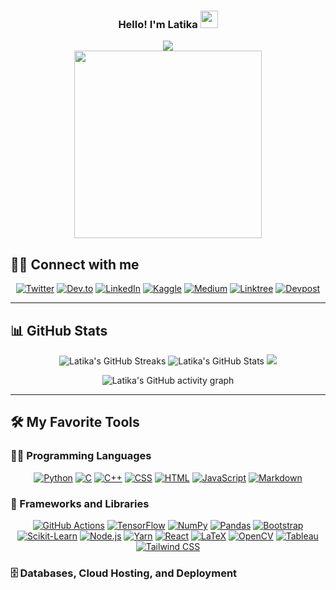 <h3 align="center">
    Hello! I'm Latika
    <img src="https://media.giphy.com/media/hvRJCLFzcasrR4ia7z/giphy.gif" width="28">
</h3>

<!-- Typing SVG by DenverCoder1 - https://github.com/DenverCoder1/readme-typing-svg -->
<p align="center">
    <img src="https://readme-typing-svg.herokuapp.com/?center=true&vCenter=true&color=36BCF7&lines=AI+Enthusiast;Machine+Learning+Developer;Python+Developer;Web+Developer"><br>
    <img src="/assets/coding-illus.gif" width="300">
</p>

## 🙋‍♀️ Connect with me

<!-- Badges template - https://github.com/badges/shields -->
<p align="center">
    <a href="https://twitter.com/YourTwitterHandle"><img alt="Twitter" title="Twitter" src="https://img.shields.io/badge/-Twitter-1DA1F2?style=for-the-badge&logo=twitter&logoColor=white"/></a>
    <a href="https://dev.to/YourDevToProfile"><img alt="Dev.to" title="DevTo" src="https://img.shields.io/badge/DEV.TO-3835D3.svg?&style=for-the-badge&logo=dev.to&logoColor=white"></a>
    <a href="https://linkedin.com/in/YourLinkedInProfile"><img alt="LinkedIn" title="LinkedIn" src="https://img.shields.io/badge/-LinkedIn-0A66C2?&style=for-the-badge&logo=linkedin&logoColor=white"></a>
    <a href="https://www.kaggle.com/YourKaggleProfile"><img alt="Kaggle" title="Kaggle" src="https://img.shields.io/badge/Kaggle-20BEFF?style=for-the-badge&logo=kaggle&logoColor=white"></a>
    <a href="https://YourMediumProfile.medium.com/"><img alt="Medium" title="Medium" src="https://img.shields.io/badge/Medium-000000?style=for-the-badge&logo=medium&logoColor=white"></a>
    <a href="https://linktr.ee/YourLinktree"><img alt="Linktree" title="Linktree" src="https://img.shields.io/badge/Linktree-39E09B?style=for-the-badge&logo=linktree&logoColor=white"></a>
    <a href="https://devpost.com/YourDevpostProfile"><img alt="Devpost" title="Devpost" src="https://img.shields.io/badge/Devpost-003E54?style=for-the-badge&logo=devpost&logoColor=white"></a>
</p>

---

## 📊 GitHub Stats

<!-- STREAKS and STATS -->
<p align="center">
    <img alt="Latika's GitHub Streaks" src="https://github-readme-streak-stats.herokuapp.com/?user=YourGitHubUsername&theme=dark&card_width=301">
    <img alt="Latika's GitHub Stats" src="https://denvercoder1-github-readme-stats.vercel.app/api?username=YourGitHubUsername&show_icons=true&count_private=true&theme=radical&hide_border=true&bg_color=1F222E&title_color=F85D7F&icon_color=F8D866&card_width=301">
    <a href="https://github.com/YourGitHubUsername"><img src="https://github-profile-trophy.vercel.app/?username=YourGitHubUsername&theme=darkhub&margin-w=15&margin-h=15&column=4"></a>
</p>

<p align="center">
    <img alt="Latika's GitHub activity graph" src="https://github-readme-activity-graph.vercel.app/graph?username=YourGitHubUsername&bg_color=0D1117&color=58A6FF&line=FFFFFF&point=403D3D&area=true&hide_border=true">
</p>

---

## 🛠️ My Favorite Tools

### 👨‍💻 Programming Languages

<p align="center">
    <a href="#"><img alt="Python" title="Python" src="https://img.shields.io/badge/-Python-2D3E4D?style=for-the-badge&logo=python&logoColor=white"></a>
    <a href="#"><img alt="C" src="https://img.shields.io/badge/-C-007ACC?style=for-the-badge&logo=C&logoColor=white"></a>
    <a href="#"><img alt="C++" src="https://img.shields.io/badge/-C++-0B5B97?style=for-the-badge&logo=cplusplus&logoColor=white"></a>
    <a href="#"><img alt="CSS" src="https://img.shields.io/badge/-CSS-0066B6?style=for-the-badge&logo=css3&logoColor=white"></a>
    <a href="#"><img alt="HTML" src="https://img.shields.io/badge/-HTML-E05726?style=for-the-badge&logo=html5&logoColor=white"></a>
    <a href="#"><img alt="JavaScript" src="https://img.shields.io/badge/-JavaScript-EAD41C?style=for-the-badge&logo=javascript&logoColor=white"></a>
    <a href="#"><img alt="Markdown" src="https://img.shields.io/badge/-Markdown-000000?style=for-the-badge&logo=markdown&logoColor=white"></a>  
</p>

### 🧰 Frameworks and Libraries

<p align="center">
    <a href="#"><img alt="GitHub Actions" src="https://img.shields.io/badge/-GitHub%20Actions-2088FF?style=for-the-badge&logo=githubactions&logoColor=white"></a>
    <a href="#"><img alt="TensorFlow" src="https://img.shields.io/badge/-TensorFlow-FF6F00?style=for-the-badge&logo=tensorflow&logoColor=white"></a>
    <a href="#"><img alt="NumPy" src="https://img.shields.io/badge/-NumPy-013243?style=for-the-badge&logo=numpy&logoColor=white"></a>
    <a href="#"><img alt="Pandas" src="https://img.shields.io/badge/-Pandas-150458?style=for-the-badge&logo=pandas&logoColor=white"></a>
    <a href="#"><img alt="Bootstrap" src="https://img.shields.io/badge/-Bootstrap-7952B3?style=for-the-badge&logo=bootstrap&logoColor=white"></a>
    <a href="#"><img alt="Scikit-Learn" src="https://img.shields.io/badge/-Scikit%20Learn-F7931E?style=for-the-badge&logo=scikitlearn&logoColor=white"></a>
    <a href="#"><img alt="Node.js" src="https://img.shields.io/badge/-Node.js-339933?style=for-the-badge&logo=nodedotjs&logoColor=white"></a>
    <a href="#"><img alt="Yarn" src="https://img.shields.io/badge/-Yarn-2C8EBB?style=for-the-badge&logo=yarn&logoColor=white"></a>
    <a href="#"><img alt="React" src="https://img.shields.io/badge/-React-61DAFB?style=for-the-badge&logo=react&logoColor=black"></a>
    <a href="#"><img alt="LaTeX" src="https://img.shields.io/badge/-LaTeX-008080?style=for-the-badge&logo=latex&logoColor=black"></a>
    <a href="#"><img alt="OpenCV" src="https://img.shields.io/badge/-OpenCV-5C3EE8?style=for-the-badge&logo=opencv&logoColor=black"></a>
    <a href="#"><img alt="Tableau" src="https://img.shields.io/badge/-Tableau-E97627?style=for-the-badge&logo=tableau&logoColor=black"></a>
    <a href="#"><img alt="Tailwind CSS" src="https://img.shields.io/badge/-Tailwind%20CSS-06B6D4?style=for-the-badge&logo=tailwindcss&logoColor=black"></a>
</p>

### 🗄️ Databases, Cloud Hosting, and Deployment

<p align="center">
    <a href="#"><img alt="GitHub Pages" src="https://img.shields.io/badge/-GitHub%20Pages-222222?style=for-the-badge&logo=githubpages&
